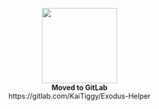 <p align="center">
  <img width="150" src="https://upload.wikimedia.org/wikipedia/commons/1/18/GitLab_Logo.svg"><br />
  <strong>Moved to GitLab</strong><br />
  https://gitlab.com/KaiTiggy/Exodus-Helper
</p>
